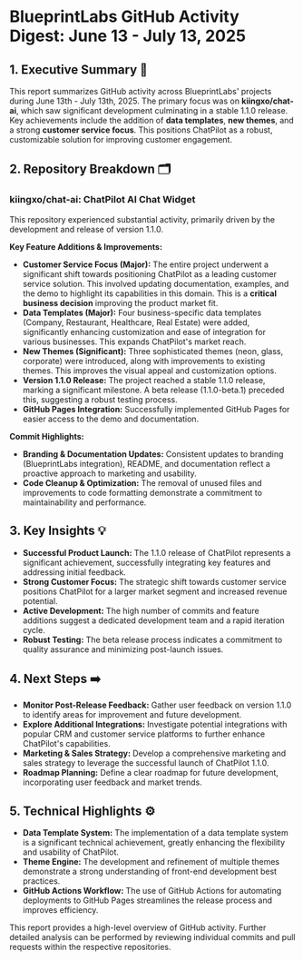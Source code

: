 # BlueprintLabs GitHub Activity Digest: June 13 - July 13, 2025

## 1. Executive Summary 🚀

This report summarizes GitHub activity across BlueprintLabs' projects during June 13th - July 13th, 2025.  The primary focus was on **kiingxo/chat-ai**, which saw significant development culminating in a stable 1.1.0 release. Key achievements include the addition of **data templates**, **new themes**, and a strong **customer service focus**.  This positions ChatPilot as a robust, customizable solution for improving customer engagement.

## 2. Repository Breakdown 🗂️

### kiingxo/chat-ai: ChatPilot AI Chat Widget

This repository experienced substantial activity, primarily driven by the development and release of version 1.1.0.

**Key Feature Additions & Improvements:**

* **Customer Service Focus (Major):** The entire project underwent a significant shift towards positioning ChatPilot as a leading customer service solution. This involved updating documentation, examples, and the demo to highlight its capabilities in this domain.  This is a **critical business decision** improving the product market fit.
* **Data Templates (Major):**  Four business-specific data templates (Company, Restaurant, Healthcare, Real Estate) were added, significantly enhancing customization and ease of integration for various businesses.  This expands ChatPilot's market reach.
* **New Themes (Significant):** Three sophisticated themes (neon, glass, corporate) were introduced, along with improvements to existing themes. This improves the visual appeal and customization options.
* **Version 1.1.0 Release:** The project reached a stable 1.1.0 release, marking a significant milestone. A beta release (1.1.0-beta.1) preceded this, suggesting a robust testing process.
* **GitHub Pages Integration:**  Successfully implemented GitHub Pages for easier access to the demo and documentation.


**Commit Highlights:**

* **Branding & Documentation Updates:**  Consistent updates to branding (BlueprintLabs integration), README, and documentation reflect a proactive approach to marketing and usability.
* **Code Cleanup & Optimization:**  The removal of unused files and improvements to code formatting demonstrate a commitment to maintainability and performance.


## 3. Key Insights 💡

* **Successful Product Launch:** The 1.1.0 release of ChatPilot represents a significant achievement, successfully integrating key features and addressing initial feedback.
* **Strong Customer Focus:** The strategic shift towards customer service positions ChatPilot for a larger market segment and increased revenue potential.
* **Active Development:** The high number of commits and feature additions suggest a dedicated development team and a rapid iteration cycle.
* **Robust Testing:** The beta release process indicates a commitment to quality assurance and minimizing post-launch issues.


## 4. Next Steps ➡️

* **Monitor Post-Release Feedback:** Gather user feedback on version 1.1.0 to identify areas for improvement and future development.
* **Explore Additional Integrations:** Investigate potential integrations with popular CRM and customer service platforms to further enhance ChatPilot's capabilities.
* **Marketing & Sales Strategy:** Develop a comprehensive marketing and sales strategy to leverage the successful launch of ChatPilot 1.1.0.
* **Roadmap Planning:** Define a clear roadmap for future development, incorporating user feedback and market trends.


## 5. Technical Highlights ⚙️

* **Data Template System:**  The implementation of a data template system is a significant technical achievement, greatly enhancing the flexibility and usability of ChatPilot.
* **Theme Engine:** The development and refinement of multiple themes demonstrate a strong understanding of front-end development best practices.
* **GitHub Actions Workflow:** The use of GitHub Actions for automating deployments to GitHub Pages streamlines the release process and improves efficiency.


This report provides a high-level overview of GitHub activity.  Further detailed analysis can be performed by reviewing individual commits and pull requests within the respective repositories.
